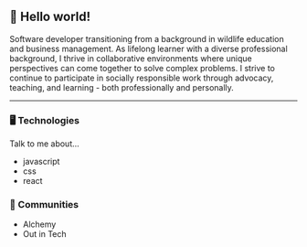 ## 🦝 Hello world!
Software developer transitioning from a background in wildlife education and business management. As lifelong learner with a diverse professional background, I thrive in collaborative environments where unique perspectives can come together to solve complex problems. I strive to continue to participate in socially responsible work through advocacy, teaching, and learning - both professionally and personally.

---

### 🖥 Technologies
Talk to me about...
* javascript
* css
* react

###  💖 Communities
* Alchemy 
* Out in Tech
